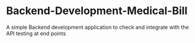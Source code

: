 # Backend-Development-Medical-Bill
A simple Backend development application to check and integrate with the API testing at end points
